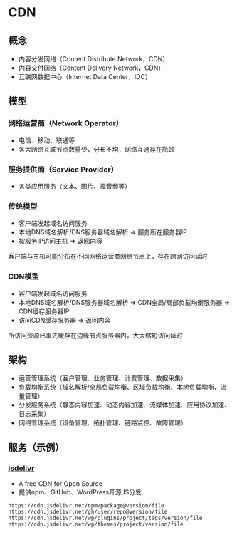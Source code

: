 # CDN

## 概念

- 内容分发网络（Content Distribute Network，CDN）
- 内容交付网络（Content Delivery Network，CDN）
- 互联网数据中心（Internet Data Center，IDC）

## 模型

### 网络运营商（Network Operator）

- 电信、移动、联通等
- 各大网络互联节点数量少，分布不均，网络互通存在瓶颈

### 服务提供商（Service Provider）

- 各类应用服务（文本、图片、视音频等）

### 传统模型

- 客户端发起域名访问服务
- 本地DNS域名解析/DNS服务器域名解析 => 服务所在服务器IP
- 按服务IP访问主机 => 返回内容

客户端与主机可能分布在不同网络运营商网络节点上，存在跨网访问延时

### CDN模型

- 客户端发起域名访问服务
- 本地DNS域名解析/DNS服务器域名解析 => CDN全局/局部负载均衡服务器 => CDN缓存服务器IP
- 访问CDN缓存服务器 => 返回内容

所访问资源已事先缓存在边缘节点服务器内，大大缩短访问延时

## 架构

- 运营管理系统（客户管理、业务管理、计费管理、数据采集）
- 负载均衡系统（域名解析/全局负载均衡、区域负载均衡、本地负载均衡、流量管理）
- 分发服务系统（静态内容加速、动态内容加速、流媒体加速、应用协议加速、日志采集）
- 网络管理系统（设备管理、拓扑管理、链路监控、故障管理）

## 服务（示例）

### [jsdelivr](https://www.jsdelivr.com)

- A free CDN for Open Source
- 提供npm、GitHub、WordPress开源JS分发

```url
https://cdn.jsdelivr.net/npm/package@version/file
https://cdn.jsdelivr.net/gh/user/repo@version/file
https://cdn.jsdelivr.net/wp/plugins/project/tags/version/file
https://cdn.jsdelivr.net/wp/themes/project/version/file
```
